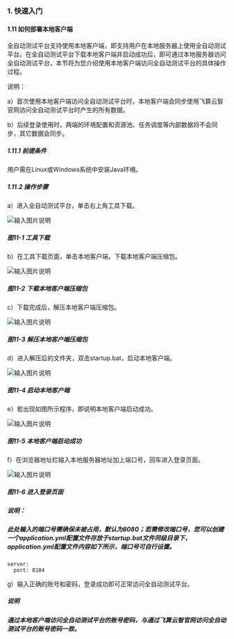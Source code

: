 ### 1. 快速入门

#### 1.11 如何部署本地客户端

全自动测试平台支持使用本地客户端，即支持用户在本地服务器上使用全自动测试平台。在全自动测试平台下载本地客户端并启动成功后，即可通过本地服务器访问全自动测试平台，本节将为您介绍使用本地客户端访问全自动测试平台的具体操作过程。

说明：

a）首次使用本地客户端访问全自动测试平台时，本地客户端会同步使用飞算云智官网访问全自动测试平台时产生的所有数据。

b）后续登录使用时，两端的环境配置和资源池、任务调度等内部数据将不会同步，其它数据会同步。

##### 1.11.1 前提条件

用户需在Linux或Windows系统中安装Java环境。

##### 1.11.2 操作步骤

a）进入全自动测试平台，单击右上角工具下载。

![输入图片说明](../../images/SoFlu%E5%85%A8%E8%87%AA%E5%8A%A8%E6%B5%8B%E8%AF%95%E5%B9%B3%E5%8F%B0%E6%95%99%E7%A8%8B/1.%20%E5%BF%AB%E9%80%9F%E5%85%A5%E9%97%A8/11-1.png)

##### 图11-1 工具下载

b）在工具下载页面，单击本地客户端，下载本地客户端压缩包。

![输入图片说明](../../images/SoFlu%E5%85%A8%E8%87%AA%E5%8A%A8%E6%B5%8B%E8%AF%95%E5%B9%B3%E5%8F%B0%E6%95%99%E7%A8%8B/1.%20%E5%BF%AB%E9%80%9F%E5%85%A5%E9%97%A8/11-2.png)

##### 图11-2 下载本地客户端压缩包

c）下载完成后，解压本地客户端压缩包。

![输入图片说明](../../images/SoFlu%E5%85%A8%E8%87%AA%E5%8A%A8%E6%B5%8B%E8%AF%95%E5%B9%B3%E5%8F%B0%E6%95%99%E7%A8%8B/1.%20%E5%BF%AB%E9%80%9F%E5%85%A5%E9%97%A8/11-3.png)

##### 图11-3 解压本地客户端压缩包

d）进入解压后的文件夹，双击startup.bat，启动本地客户端。

![输入图片说明](../../images/SoFlu%E5%85%A8%E8%87%AA%E5%8A%A8%E6%B5%8B%E8%AF%95%E5%B9%B3%E5%8F%B0%E6%95%99%E7%A8%8B/1.%20%E5%BF%AB%E9%80%9F%E5%85%A5%E9%97%A8/11-4.png)

##### 图11-4 启动本地客户端

e）若出现如图所示程序，即说明本地客户端启动成功。

![输入图片说明](../../images/SoFlu%E5%85%A8%E8%87%AA%E5%8A%A8%E6%B5%8B%E8%AF%95%E5%B9%B3%E5%8F%B0%E6%95%99%E7%A8%8B/1.%20%E5%BF%AB%E9%80%9F%E5%85%A5%E9%97%A8/11-5.png)

##### 图11-5 本地客户端启动成功

f）在浏览器地址栏输入本地服务器地址加上端口号，回车进入登录页面。

![输入图片说明](../../images/SoFlu%E5%85%A8%E8%87%AA%E5%8A%A8%E6%B5%8B%E8%AF%95%E5%B9%B3%E5%8F%B0%E6%95%99%E7%A8%8B/1.%20%E5%BF%AB%E9%80%9F%E5%85%A5%E9%97%A8/11-6.png)

##### 图11-6 进入登录页面

##### 说明：

##### 此处输入的端口号需确保未被占用，默认为8080；若需修改端口号，您可以创建一个application.yml配置文件存放于startup.bat文件同级目录下，application.yml配置文件内容如下所示，端口号可自行设置。


```
server:
  port: 8184
```

g）输入正确的账号和密码，登录成功即可正常访问全自动测试平台。

##### 说明

##### 通过本地客户端访问全自动测试平台的账号密码，与通过飞算云智官网访问全自动测试平台的账号密码一致。
